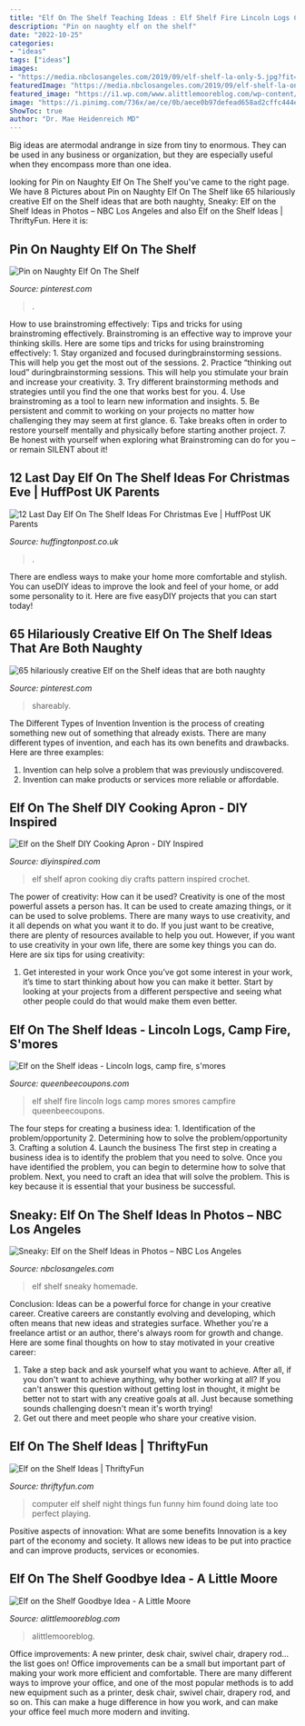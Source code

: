 ```yaml
---
title: "Elf On The Shelf Teaching Ideas : Elf Shelf Fire Lincoln Logs Camp Mores Smores Campfire Queenbeecoupons"
description: "Pin on naughty elf on the shelf"
date: "2022-10-25"
categories:
- "ideas"
tags: ["ideas"]
images:
- "https://media.nbclosangeles.com/2019/09/elf-shelf-la-only-5.jpg?fit=232%2C546"
featuredImage: "https://media.nbclosangeles.com/2019/09/elf-shelf-la-only-5.jpg?fit=232%2C546"
featured_image: "https://i1.wp.com/www.alittlemooreblog.com/wp-content/uploads/2017/12/img_3747-1.jpg?fit=735%2C1102"
image: "https://i.pinimg.com/736x/ae/ce/0b/aece0b97defead658ad2cffc444e122b.jpg"
ShowToc: true
author: "Dr. Mae Heidenreich MD"
---
```



Big ideas are atermodal andrange in size from tiny to enormous. They can be used in any business or organization, but they are especially useful when they encompass more than one idea. 

	

		
looking for Pin on Naughty Elf On The Shelf you've came to the right page. We have 8 Pictures about Pin on Naughty Elf On The Shelf like 65 hilariously creative Elf on the Shelf ideas that are both naughty, Sneaky: Elf on the Shelf Ideas in Photos – NBC Los Angeles and also Elf on the Shelf Ideas | ThriftyFun. Here it is:
		
    
## Pin On Naughty Elf On The Shelf

<img loading=lazy src="https://i.pinimg.com/736x/ae/ce/0b/aece0b97defead658ad2cffc444e122b.jpg" onerror="this.onerror=null;this.src='https://tse1.mm.bing.net/th?id=OIP.x-X6idR6F1Y8JhlcW7mVNQHaHh&amp;pid=15.1';" alt="Pin on Naughty Elf On The Shelf">

_Source: pinterest.com_

>. 

	

How to use brainstroming effectively: Tips and tricks for using brainstroming effectively.
Brainstroming is an effective way to improve your thinking skills. Here are some tips and tricks for using brainstroming effectively: 1. Stay organized and focused duringbrainstorming sessions. This will help you get the most out of the sessions. 2. Practice “thinking out loud” duringbrainstorming sessions. This will help you stimulate your brain and increase your creativity. 3. Try different brainstorming methods and strategies until you find the one that works best for you. 4. Use brainstroming as a tool to learn new information and insights. 5. Be persistent and commit to working on your projects no matter how challenging they may seem at first glance. 6. Take breaks often in order to restore yourself mentally and physically before starting another project. 7. Be honest with yourself when exploring what Brainstroming can do for you – or remain SILENT about it!

    
## 12 Last Day Elf On The Shelf Ideas For Christmas Eve | HuffPost UK Parents

<img loading=lazy src="https://img.huffingtonpost.com/asset/5859358c1200008310ef052c.png?cache=WZ737ubBYT&amp;ops=1778_1000" onerror="this.onerror=null;this.src='https://tse4.mm.bing.net/th?id=OIP.6TxJjGexByZLMFfAoEmGjwHaEI&amp;pid=15.1';" alt="12 Last Day Elf On The Shelf Ideas For Christmas Eve | HuffPost UK Parents">

_Source: huffingtonpost.co.uk_

>. 

	

There are endless ways to make your home more comfortable and stylish. You can useDIY ideas to improve the look and feel of your home, or add some personality to it. Here are five easyDIY projects that you can start today!

    
## 65 Hilariously Creative Elf On The Shelf Ideas That Are Both Naughty

<img loading=lazy src="https://i.pinimg.com/736x/22/80/6c/22806ce28584d4b22c11358fb1eb9ebc.jpg" onerror="this.onerror=null;this.src='https://tse3.mm.bing.net/th?id=OIP.5opgyh_KAzvRk0qZWecWfgHaMF&amp;pid=15.1';" alt="65 hilariously creative Elf on the Shelf ideas that are both naughty">

_Source: pinterest.com_

>shareably. 

	

The Different Types of Invention
Invention is the process of creating something new out of something that already exists. There are many different types of invention, and each has its own benefits and drawbacks. Here are three examples: 
1. Invention can help solve a problem that was previously undiscovered. 
2. Invention can make products or services more reliable or affordable. 

    
## Elf On The Shelf DIY Cooking Apron - DIY Inspired

<img loading=lazy src="https://diyinspired.com/wp-content/uploads/2015/11/Elf-Cooking-Apron.jpg" onerror="this.onerror=null;this.src='https://tse3.mm.bing.net/th?id=OIP.Ui6-xFH7Wbd3mjKxZiTd2gHaLJ&amp;pid=15.1';" alt="Elf on the Shelf DIY Cooking Apron - DIY Inspired">

_Source: diyinspired.com_

>elf shelf apron cooking diy crafts pattern inspired crochet. 

	

The power of creativity: How can it be used?
Creativity is one of the most powerful assets a person has. It can be used to create amazing things, or it can be used to solve problems. There are many ways to use creativity, and it all depends on what you want it to do. If you just want to be creative, there are plenty of resources available to help you out. However, if you want to use creativity in your own life, there are some key things you can do. Here are six tips for using creativity: 
1. Get interested in your work
Once you’ve got some interest in your work, it’s time to start thinking about how you can make it better. Start by looking at your projects from a different perspective and seeing what other people could do that would make them even better.

    
## Elf On The Shelf Ideas - Lincoln Logs, Camp Fire, S&#039;mores

<img loading=lazy src="http://queenbeecoupons.com/wp-content/upload/2013/12/Elf-on-the-shelf-camp-fire-smores.jpg" onerror="this.onerror=null;this.src='https://tse3.mm.bing.net/th?id=OIP.RodKgzFc1RGgS_ift92keAHaLn&amp;pid=15.1';" alt="Elf on the Shelf ideas - Lincoln logs, camp fire, s&#039;mores">

_Source: queenbeecoupons.com_

>elf shelf fire lincoln logs camp mores smores campfire queenbeecoupons. 

	

The four steps for creating a business idea: 1. Identification of the problem/opportunity 2. Determining how to solve the problem/opportunity 3. Crafting a solution 4. Launch the business
The first step in creating a business idea is to identify the problem that you need to solve. Once you have identified the problem, you can begin to determine how to solve that problem. Next, you need to craft an idea that will solve the problem. This is key because it is essential that your business be successful.

    
## Sneaky: Elf On The Shelf Ideas In Photos – NBC Los Angeles

<img loading=lazy src="https://media.nbclosangeles.com/2019/09/elf-shelf-la-only-5.jpg?fit=232%2C546" onerror="this.onerror=null;this.src='https://tse1.mm.bing.net/th?id=OIP.Ic17ZIUTkqODmtmCzgiFxgAAAA&amp;pid=15.1';" alt="Sneaky: Elf on the Shelf Ideas in Photos – NBC Los Angeles">

_Source: nbclosangeles.com_

>elf shelf sneaky homemade. 

	

Conclusion: Ideas can be a powerful force for change in your creative career.
Creative careers are constantly evolving and developing, which often means that new ideas and strategies surface. Whether you're a freelance artist or an author, there's always room for growth and change. Here are some final thoughts on how to stay motivated in your creative career:
1) Take a step back and ask yourself what you want to achieve. After all, if you don't want to achieve anything, why bother working at all? If you can't answer this question without getting lost in thought, it might be better not to start with any creative goals at all. Just because something sounds challenging doesn't mean it's worth trying!
2) Get out there and meet people who share your creative vision.

    
## Elf On The Shelf Ideas | ThriftyFun

<img loading=lazy src="http://img.thrfun.com/img/012/880/playing_on_the_computer_l.jpg" onerror="this.onerror=null;this.src='https://tse4.mm.bing.net/th?id=OIP._nlBmSOQBr5b4uVZTbZc1AHaJ4&amp;pid=15.1';" alt="Elf on the Shelf Ideas | ThriftyFun">

_Source: thriftyfun.com_

>computer elf shelf night things fun funny him found doing late too perfect playing. 

	

Positive aspects of innovation: What are some benefits
Innovation is a key part of the economy and society. It allows new ideas to be put into practice and can improve products, services or economies.

    
## Elf On The Shelf Goodbye Idea - A Little Moore

<img loading=lazy src="https://i1.wp.com/www.alittlemooreblog.com/wp-content/uploads/2017/12/img_3747-1.jpg?fit=735%2C1102" onerror="this.onerror=null;this.src='https://tse2.mm.bing.net/th?id=OIP.9sWqitkjFzxJMJW4t6rGegHaLG&amp;pid=15.1';" alt="Elf on the Shelf Goodbye Idea - A Little Moore">

_Source: alittlemooreblog.com_

>alittlemooreblog. 

	

Office improvements: A new printer, desk chair, swivel chair, drapery rod... the list goes on!
Office improvements can be a small but important part of making your work more efficient and comfortable. There are many different ways to improve your office, and one of the most popular methods is to add new equipment such as a printer, desk chair, swivel chair, drapery rod, and so on. This can make a huge difference in how you work, and can make your office feel much more modern and inviting.


